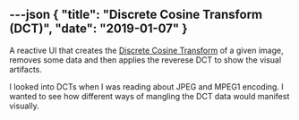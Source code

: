 ---json
{
  "title": "Discrete Cosine Transform (DCT)",
  "date": "2019-01-07"
}
---

A reactive UI that creates the [Discrete Cosine Transform][DCT] of a given image, removes some data and then applies the reverese DCT to show the visual artifacts.
<!-- more -->

I looked into DCTs when I was reading about JPEG and MPEG1 encoding. I wanted to see how different ways of mangling the DCT data would manifest visually.

[DCT]: https://en.wikipedia.org/wiki/Discrete_cosine_transform